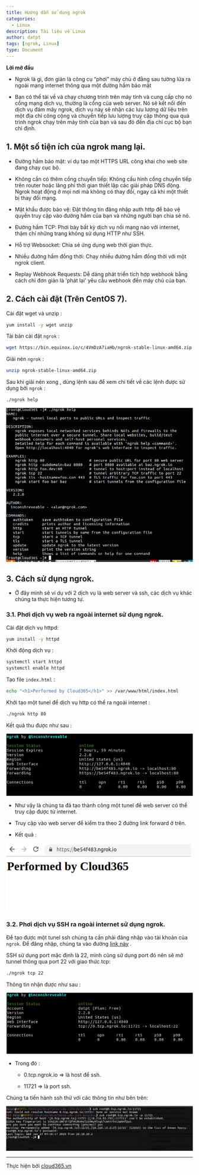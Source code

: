 ```yaml
---
title: Hướng dẫn sử dụng ngrok
categories:
  - Linux
description: Tài liệu về Linux
author: datpt
tags: [ngrok, Linux]
type: Document
---
```


**Lời mở đầu**

- Ngrok là gì, đơn giản là công cụ “phơi” máy chủ ở đằng sau tường lửa ra ngoài mạng internet thông qua một đường hầm bảo mật

- Bạn có thể tải về và chạy chương trình trên máy tính và cung cấp cho nó cổng mạng dịch vụ, thường là cổng của web server.
Nó sẽ kết nối đến dịch vụ đám mây ngrok, dịch vụ này sẽ nhận các lưu lượng dữ liệu trên một địa chỉ công cộng và chuyển tiếp lưu lượng truy cập thông qua quá trình ngrok chạy trên máy tính của bạn và sau đó đến địa chỉ cục bộ bạn chỉ định.


## 1. Một số  tiện ích của ngrok mang lại.

- Đường hầm bảo mật: ví dụ tạo một HTTPS URL công khai cho web site đang chạy cục bộ.

- Không cần có thêm cổng chuyển tiếp: Không cấu hình cổng chuyển tiếp trên router hoặc lãng phí thời gian thiết lập các giải pháp DNS động. Ngrok hoạt động ở mọi nơi mà không có thay đổi, ngay cả khi một thiết bị thay đổi mạng. 

- Mật khẩu được bảo vệ: Đặt thông tin đăng nhập auth http để bảo vệ quyền truy cập vào đường hầm của bạn và những người bạn chia sẻ nó.

- Đường hầm TCP: Phơi bày bất kỳ dịch vụ nối mạng nào với internet, thậm chí những trang không sử dụng HTTP như SSH.

- Hỗ trợ Websocket: Chia sẻ ứng dụng web thời gian thực.

- Nhiều đường hầm đồng thời: Chạy nhiều đường hầm đồng thời với một ngrok client.

- Replay Webhook Requests: Dễ dàng phát triển tích hợp webhook bằng cách chỉ đơn giản là 'phát lại' yêu cầu webhook đến máy chủ của bạn.

## 2. Cách cài đặt (Trên CentOS 7).

Cài đặt wget và unzip :

```sh
yum install -y wget unzip
```

Tải bản cài đặt `ngrok` :

```sh
wget https://bin.equinox.io/c/4VmDzA7iaHb/ngrok-stable-linux-amd64.zip
```

Giải nén `ngrok` :

```sh
unzip ngrok-stable-linux-amd64.zip
```

Sau khi giải nén xong , dùng lệnh sau để xem chi tiết về các lệnh được sử dụng bởi `ngrok` :

```sh
./ngrok help
```

![](/images/img-ngrok/ngrok_help.png)

## 3. Cách sử dụng ngrok.

- Ở đây mình sẽ ví dụ với 2 dịch vụ là web server và ssh, các dịch vụ khác chúng ta thực hiện tương tự.

### 3.1. Phơi dịch vụ web ra ngoài internet sử dụng ngrok.

Cài đặt dịch vụ httpd:

```sh
yum install -y httpd
```

Khởi động dịch vụ :

```sh
systemctl start httpd
systemctl enable httpd
```

Tạo file `index.html` :

```sh
echo "<h1>Performed by Cloud365</h1>" >> /var/www/html/index.html
```

Khởi tạo một tunel để dịch vụ http có thể ra ngoài internet :

```sh
./ngrok http 80
```

Kết quả thu được như sau :

![](/images/img-ngrok/ngrok_httpd.png)

- Như vậy là chúng ta đã tạo thành công một tunel để web server có thể truy cập được từ internet.

- Truy cập vào web server để kiểm tra theo 2 đường link forward ở trên.

- Kết quả :

![](/images/img-ngrok/ng_httpd_hq.png)

### 3.2. Phơi dịch vụ SSH ra ngoài internet sử dụng ngrok.

Để tạo được một tunel ssh chúng ta cần phải đăng nhập vào tài khoản của `ngrok`. Để đăng nhập, chúng ta vào đường [link này](https://dashboard.ngrok.com/user/login) .

SSH sử dụng port mặc định là 22, mình cũng sử dụng port đó nên sẽ mở tunnel thông qua port 22 với giao thức tcp:

```sh
./ngrok tcp 22
```

Thông tin nhận được như sau :

![](/images/img-ngrok/ngrok_ssh.png)

- Trong đó :

    - 0.tcp.ngrok.io => là host để ssh.

    - 11721 => là port ssh.

Chúng ta tiến hành ssh thử với các thông tin như bên trên:

![](/images/img-ngrok/ngrok_ssh_hq.png)

---
Thực hiện bởi <a href="https://cloud365.vn/" target="_blank">cloud365.vn</a>